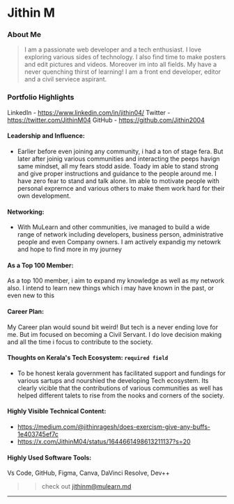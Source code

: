 # Jithin M

### About Me

> I am a passionate web developer and a tech enthusiast. I love exploring various sides of technology. I also find time to make posters and edit pictures and videos. Moreover im into all fields. My have a never quenching thirst of learning! 
I am a front end developer, editor and a civil serviece aspirant.

### Portfolio Highlights
LinkedIn - https://www.linkedin.com/in/jithin04/  Twitter - https://twitter.com/JithinM04  GitHub - https://github.com/Jithin2004


#### Leadership and Influence: 

- Earlier before even joining any community, i had a ton of stage fera. But later after joinig various communities and interacting the peeps havign same mindset, all my fears stodd aside. Toady im able to stand strong and give proper instructions and guidance to the people around me. I have zero fear to stand and talk alone. Im able to motivate people with personal exprernce and various others to make them work hard for their own development.

#### Networking: 

- With MuLearn and other communities, ive managed to build a wide range of network including developers, business person, administrative people and even Company owners. I am actively expandig my netowrk and hope to find more in my journey

#### As a Top 100 Member:

As a top 100 member, i aim to expand my knowledge as well as my network also. I intend to learn new things which i may have known in the past, or even new to this

#### Career Plan: 

My Career plan would sound bit weird! But tech is a never ending love for me. But im focused on becoming a Civil Servant. I do love decision making and all the time i focus to contribute to the society.

#### Thoughts on Kerala's Tech Ecosystem: `required field`

- To be honest kerala government has facilitated support and fundings for various sartups and nourshied the developing Tech ecosystem.
Its clearly vicible that the contributions of various communities as well has helped different talets to rise from the nooks and corners of the society.

#### Highly Visible Technical Content:

- https://medium.com/@jithinragesh/does-exercism-give-any-buffs-1e403745ef7c
- https://x.com/JithinM04/status/1644661498613211137?s=20

#### Highly Used Software Tools:

Vs Code, GitHub, Figma, Canva, DaVinci Resolve, Dev++

>> check out [jithinm@mulearn.md](./profile/jithinm@mulearn.md) 

---
